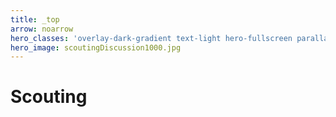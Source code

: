```yaml
---
title: _top
arrow: noarrow
hero_classes: 'overlay-dark-gradient text-light hero-fullscreen parallax'
hero_image: scoutingDiscussion1000.jpg
---
```


# **Scouting**

